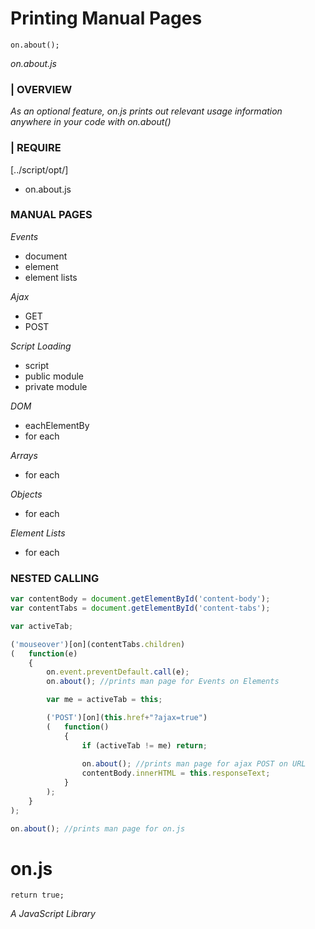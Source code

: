Printing Manual Pages
====================================
    on.about();
_on.about.js_

### | OVERVIEW
_As an optional feature, on.js prints out relevant usage information anywhere in your code with on.about()_

### | REQUIRE
[../script/opt/]
 * on.about.js 

### MANUAL PAGES

_Events_
 * document
 * element
 * element lists

_Ajax_
 * GET
 * POST

_Script Loading_
 * script
 * public module
 * private module

_DOM_
 * eachElementBy
 * for each

_Arrays_
 * for each

_Objects_
 * for each

_Element Lists_
 * for each

### NESTED CALLING

```javascript
var contentBody = document.getElementById('content-body');
var contentTabs = document.getElementById('content-tabs');

var activeTab;

('mouseover')[on](contentTabs.children)
(   function(e)
    {
        on.event.preventDefault.call(e);
        on.about(); //prints man page for Events on Elements

		var me = activeTab = this;

        ('POST')[on](this.href+"?ajax=true")
        (   function()
            {
				if (activeTab != me) return;
            
                on.about(); //prints man page for ajax POST on URL
                contentBody.innerHTML = this.responseText;
            }
        );
    }
);

on.about(); //prints man page for on.js
```



on.js
====================================
    return true;

_A JavaScript Library_ 

